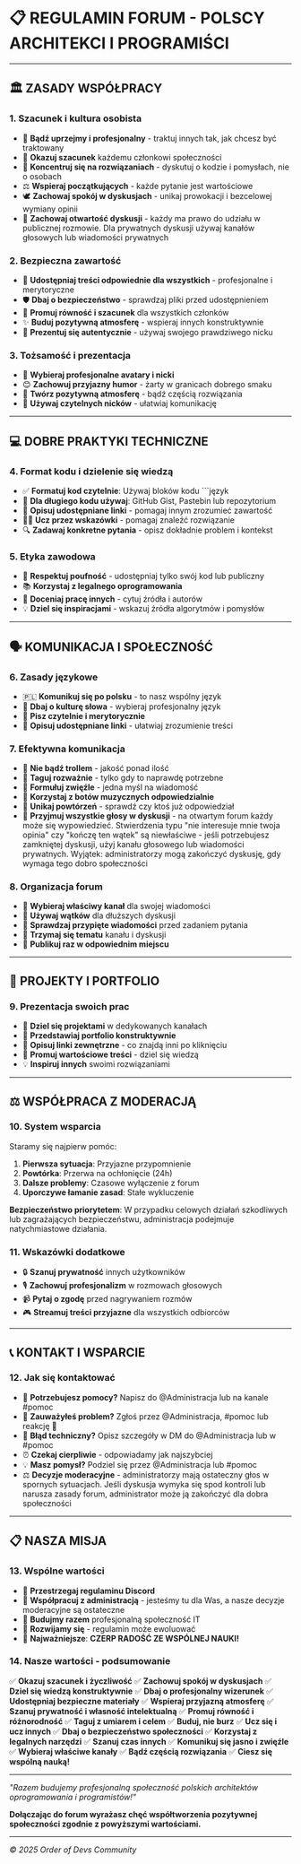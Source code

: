 # 📋 REGULAMIN FORUM - POLSCY ARCHITEKCI I PROGRAMIŚCI

---

## 🏛️ **ZASADY WSPÓŁPRACY**

### **1. Szacunek i kultura osobista**
- 🤝 **Bądź uprzejmy i profesjonalny** - traktuj innych tak, jak chcesz być traktowany
- 💬 **Okazuj szacunek** każdemu członkowi społeczności
- 🎯 **Koncentruj się na rozwiązaniach** - dyskutuj o kodzie i pomysłach, nie o osobach
- ⚖️ **Wspieraj początkujących** - każde pytanie jest wartościowe
- 🕊️ **Zachowaj spokój w dyskusjach** - unikaj prowokacji i bezcelowej wymiany opinii
- 🚪 **Zachowaj otwartość dyskusji** - każdy ma prawo do udziału w publicznej rozmowie. Dla prywatnych dyskusji używaj kanałów głosowych lub wiadomości prywatnych

### **2. Bezpieczna zawartość**
- 🌟 **Udostępniaj treści odpowiednie dla wszystkich** - profesjonalne i merytoryczne
- 🛡️ **Dbaj o bezpieczeństwo** - sprawdzaj pliki przed udostępnieniem
- 🤝 **Promuj równość i szacunek** dla wszystkich członków
- ✨ **Buduj pozytywną atmosferę** - wspieraj innych konstruktywnie
- 👤 **Prezentuj się autentycznie** - używaj swojego prawdziwego nicku

### **3. Tożsamość i prezentacja** 
- 👔 **Wybieraj profesjonalne avatary i nicki** 
- 😊 **Zachowuj przyjazny humor** - żarty w granicach dobrego smaku
- 🌈 **Twórz pozytywną atmosferę** - bądź częścią rozwiązania
- 📝 **Używaj czytelnych nicków** - ułatwiaj komunikację

---

## 💻 **DOBRE PRAKTYKI TECHNICZNE**

### **4. Format kodu i dzielenie się wiedzą**
- ✅ **Formatuj kod czytelnie**: Używaj bloków kodu \```język
- 📁 **Dla długiego kodu używaj**: GitHub Gist, Pastebin lub repozytorium
- 📝 **Opisuj udostępniane linki** - pomagaj innym zrozumieć zawartość
- 👨‍🏫 **Ucz przez wskazówki** - pomagaj znaleźć rozwiązanie
- 🔍 **Zadawaj konkretne pytania** - opisz dokładnie problem i kontekst

### **5. Etyka zawodowa**
- 🏢 **Respektuj poufność** - udostępniaj tylko swój kod lub publiczny
- 📚 **Korzystaj z legalnego oprogramowania** 
- 🎨 **Doceniaj pracę innych** - cytuj źródła i autorów
- 💡 **Dziel się inspiracjami** - wskazuj źródła algorytmów i pomysłów

---

## 🗣️ **KOMUNIKACJA I SPOŁECZNOŚĆ**

### **6. Zasady językowe**
- 🇵🇱 **Komunikuj się po polsku** - to nasz wspólny język
- 💬 **Dbaj o kulturę słowa** - wybieraj profesjonalny język
- 📖 **Pisz czytelnie i merytorycznie** 
- 🔗 **Opisuj udostępniane linki** - ułatwiaj zrozumienie treści

### **7. Efektywna komunikacja**
- 💎 **Nie bądź trollem** - jakość ponad ilość
- 🎯 **Taguj rozważnie** - tylko gdy to naprawdę potrzebne
- 📝 **Formułuj zwięźle** - jedna myśl na wiadomość
- 🎵 **Korzystaj z botów muzycznych odpowiedzialnie**
- 🔄 **Unikaj powtórzeń** - sprawdź czy ktoś już odpowiedział
- 💬 **Przyjmuj wszystkie głosy w dyskusji** - na otwartym forum każdy może się wypowiedzieć. Stwierdzenia typu "nie interesuje mnie twoja opinia" czy "kończę ten wątek" są niewłaściwe - jeśli potrzebujesz zamkniętej dyskusji, użyj kanału głosowego lub wiadomości prywatnych. Wyjątek: administratorzy mogą zakończyć dyskusję, gdy wymaga tego dobro społeczności

### **8. Organizacja forum**
- 📍 **Wybieraj właściwy kanał** dla swojej wiadomości
- 🧵 **Używaj wątków** dla dłuższych dyskusji
- 📌 **Sprawdzaj przypięte wiadomości** przed zadaniem pytania
- 🎯 **Trzymaj się tematu** kanału i dyskusji
- 🔄 **Publikuj raz w odpowiednim miejscu**

---

## 💼 **PROJEKTY I PORTFOLIO**

### **9. Prezentacja swoich prac**
- 🌟 **Dziel się projektami** w dedykowanych kanałach
- 📝 **Przedstawiaj portfolio konstruktywnie** 
- 🔗 **Opisuj linki zewnętrzne** - co znajdą inni po kliknięciu
- 🤝 **Promuj wartościowe treści** - dziel się wiedzą
- 💡 **Inspiruj innych** swoimi rozwiązaniami

---

## ⚖️ **WSPÓŁPRACA Z MODERACJĄ**

### **10. System wsparcia**
Staramy się najpierw pomóc:
1. **Pierwsza sytuacja**: Przyjazne przypomnienie
2. **Powtórka**: Przerwa na ochłonięcie (24h)
3. **Dalsze problemy**: Czasowe wyłączenie z forum
4. **Uporczywe łamanie zasad**: Stałe wykluczenie

**Bezpieczeństwo priorytetem**: W przypadku celowych działań szkodliwych lub zagrażających bezpieczeństwu, administracja podejmuje natychmiastowe działania.

### **11. Wskazówki dodatkowe**
- 🔒 **Szanuj prywatność** innych użytkowników
- 🎙️ **Zachowuj profesjonalizm** w rozmowach głosowych
- 📹 **Pytaj o zgodę** przed nagrywaniem rozmów
- 🎮 **Streamuj treści przyjazne** dla wszystkich odbiorców

---

## 📞 **KONTAKT I WSPARCIE**

### **12. Jak się kontaktować**
- 👑 **Potrzebujesz pomocy?** Napisz do @Administracja lub na kanale #pomoc
- 🚨 **Zauważyłeś problem?** Zgłoś przez @Administracja, #pomoc lub reakcję 🚨
- 📧 **Błąd techniczny?** Opisz szczegóły w DM do @Administracja lub w #pomoc
- ⏰ **Czekaj cierpliwie** - odpowiadamy jak najszybciej
- 💡 **Masz pomysł?** Podziel się przez @Administracja lub #pomoc
- ⚖️ **Decyzje moderacyjne** - administratorzy mają ostateczny głos w spornych sytuacjach. Jeśli dyskusja wymyka się spod kontroli lub narusza zasady forum, administrator może ją zakończyć dla dobra społeczności

---

## 📋 **NASZA MISJA**

### **13. Wspólne wartości**
- 📜 **Przestrzegaj regulaminu Discord** 
- 🤝 **Współpracuj z administracją** - jesteśmy tu dla Was, a nasze decyzje moderacyjne są ostateczne
- 🎯 **Budujmy razem** profesjonalną społeczność IT
- 🔄 **Rozwijamy się** - regulamin może ewoluować
- 🎉 **Najważniejsze**: **CZERP RADOŚĆ ZE WSPÓLNEJ NAUKI!**

### **14. Nasze wartości - podsumowanie**
✅ **Okazuj szacunek i życzliwość**
✅ **Zachowuj spokój w dyskusjach** 
✅ **Dziel się wiedzą konstruktywnie**
✅ **Dbaj o profesjonalny wizerunek**
✅ **Udostępniaj bezpieczne materiały**
✅ **Wspieraj przyjazną atmosferę**
✅ **Szanuj prywatność i własność intelektualną**
✅ **Promuj równość i różnorodność**
✅ **Taguj z umiarem i celem**
✅ **Buduj, nie burz**
✅ **Ucz się i ucz innych**
✅ **Dbaj o bezpieczeństwo społeczności**
✅ **Korzystaj z legalnych narzędzi**
✅ **Szanuj czas innych**
✅ **Komunikuj się jasno i zwięźle**
✅ **Wybieraj właściwe kanały**
✅ **Bądź częścią rozwiązania**
✅ **Ciesz się wspólną nauką!**

---

*"Razem budujemy profesjonalną społeczność polskich architektów oprogramowania i programistów!"*

**Dołączając do forum wyrażasz chęć współtworzenia pozytywnej społeczności zgodnie z powyższymi wartościami.**

---
*© 2025 Order of Devs Community*